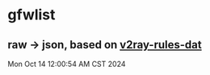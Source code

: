 # gfwlist
## raw -> json, based on [v2ray-rules-dat](https://github.com/Loyalsoldier/v2ray-rules-dat)
Mon Oct 14 12:00:54 AM CST 2024

